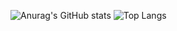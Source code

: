![Anurag's GitHub stats](https://github-readme-stats.vercel.app/api?username=x32pc&show_icons=true&theme=tokyonight)
![Top Langs](https://github-readme-stats.vercel.app/api/top-langs/?username=x32pc&hide_progress=true)
